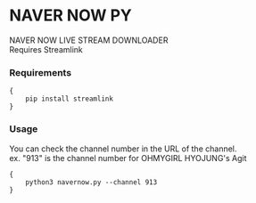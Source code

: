 # NAVER NOW PY
NAVER NOW LIVE STREAM DOWNLOADER<br>
Requires Streamlink

### Requirements

```
{
    pip install streamlink
}
```

### Usage

You can check the channel number in the URL of the channel.<br>
ex. "913" is the channel number for OHMYGIRL HYOJUNG's Agit

```
{
    python3 navernow.py --channel 913
}
```
